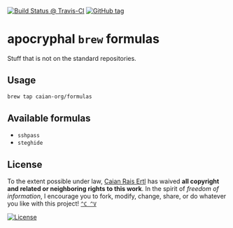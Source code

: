 [![Build Status @ Travis-CI][travis-shield]][travis-url] [![GitHub tag][tag-shield]][tag-url]

# apocryphal `brew` formulas

Stuff that is not on the standard repositories.

[travis-shield]: https://img.shields.io/travis/caian-org/homebrew-formulas?logo=travis-ci&logoColor=FFF&style=flat-square
[travis-url]: https://travis-ci.org/caian-org/homebrew-formulas

[tag-shield]: https://img.shields.io/github/tag/caian-org/homebrew-formulas.svg?logo=git&logoColor=FFF&style=flat-square
[tag-url]: https://github.com/caian-org/homebrew-formulas/releases


## Usage

```bash
brew tap caian-org/formulas
```


## Available formulas

- `sshpass`
- `steghide`


## License

To the extent possible under law, [Caian Rais Ertl][me] has waived __all
copyright and related or neighboring rights to this work__. In the spirit of
_freedom of information_, I encourage you to fork, modify, change, share, or do
whatever you like with this project! [`^C ^V`][kopimi]

[![License][cc-shield]][cc-url]

[me]: https://github.com/caiertl
[cc-shield]: https://forthebadge.com/images/badges/cc-0.svg
[cc-url]: http://creativecommons.org/publicdomain/zero/1.0

[kopimi]: https://kopimi.com
